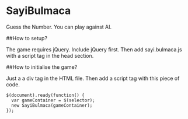 # SayiBulmaca
Guess the Number. You can play against AI.

##How to setup?

The game requires jQuery. Include jQuery first. Then add sayi.bulmaca.js with a script tag in the head section.

##How to initialise the game?

Just a a div tag in the HTML file. Then add a script tag with this piece of code.

```
$(document).ready(function() {
  var gameContainer = $(selector);
  new SayiBulmaca(gameContainer);
});
```

